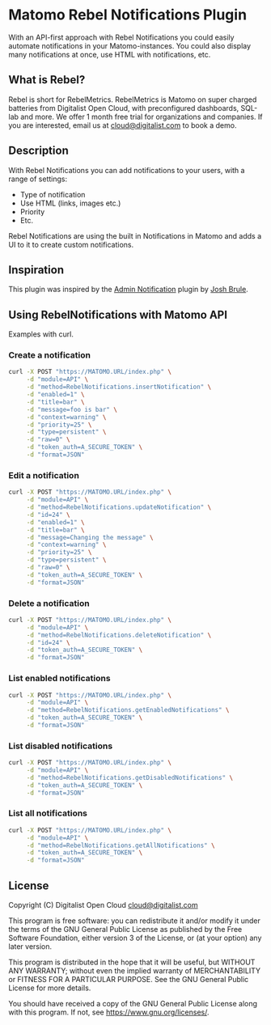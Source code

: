 # Matomo Rebel Notifications Plugin

With an API-first approach with Rebel Notifications you could easily automate notifications in your Matomo-instances. You could also display many notifications at once, use HTML with notifications, etc.

## What is Rebel?

Rebel is short for RebelMetrics. RebelMetrics is Matomo on super charged batteries from Digitalist Open Cloud, with preconfigured dashboards, SQL-lab and more. We offer 1 month free trial for organizations and companies. If you are interested, email us at <cloud@digitalist.com> to book a demo.

## Description

With Rebel Notifications you can add notifications to your users, with a range of settings:

- Type of notification
- Use HTML (links, images etc.)
- Priority
- Etc.

Rebel Notifications are using the built in Notifications in Matomo and adds a UI to it to create custom notifications.

## Inspiration

This plugin was inspired by the [Admin Notification](https://plugins.matomo.org/AdminNotification) plugin by [Josh Brule](https://github.com/jbrule).

## Using RebelNotifications with Matomo API

Examples with curl.

### Create a notification

```sh
curl -X POST "https://MATOMO.URL/index.php" \
     -d "module=API" \
     -d "method=RebelNotifications.insertNotification" \
     -d "enabled=1" \
     -d "title=bar" \
     -d "message=foo is bar" \
     -d "context=warning" \
     -d "priority=25" \
     -d "type=persistent" \
     -d "raw=0" \
     -d "token_auth=A_SECURE_TOKEN" \
     -d "format=JSON"
```

### Edit a notification

```sh
curl -X POST "https://MATOMO.URL/index.php" \
     -d "module=API" \
     -d "method=RebelNotifications.updateNotification" \
     -d "id=24" \
     -d "enabled=1" \
     -d "title=bar" \
     -d "message=Changing the message" \
     -d "context=warning" \
     -d "priority=25" \
     -d "type=persistent" \
     -d "raw=0" \
     -d "token_auth=A_SECURE_TOKEN" \
     -d "format=JSON"
```

### Delete a notification

```sh
curl -X POST "https://MATOMO.URL/index.php" \
     -d "module=API" \
     -d "method=RebelNotifications.deleteNotification" \
     -d "id=24" \
     -d "token_auth=A_SECURE_TOKEN" \
     -d "format=JSON"
```

### List enabled notifications

```sh
curl -X POST "https://MATOMO.URL/index.php" \
     -d "module=API" \
     -d "method=RebelNotifications.getEnabledNotifications" \
     -d "token_auth=A_SECURE_TOKEN" \
     -d "format=JSON"
```

### List disabled notifications

```sh
curl -X POST "https://MATOMO.URL/index.php" \
     -d "module=API" \
     -d "method=RebelNotifications.getDisabledNotifications" \
     -d "token_auth=A_SECURE_TOKEN" \
     -d "format=JSON"
```

### List all notifications

```sh
curl -X POST "https://MATOMO.URL/index.php" \
     -d "module=API" \
     -d "method=RebelNotifications.getAllNotifications" \
     -d "token_auth=A_SECURE_TOKEN" \
     -d "format=JSON"
```

## License

Copyright (C) Digitalist Open Cloud <cloud@digitalist.com>

This program is free software: you can redistribute it and/or modify it under the terms of the GNU General Public License as published by the Free Software Foundation, either version 3 of the License, or (at your option) any later version.

This program is distributed in the hope that it will be useful, but WITHOUT ANY WARRANTY; without even the implied warranty of MERCHANTABILITY or FITNESS FOR A PARTICULAR PURPOSE.  See the GNU General Public License for more details.

You should have received a copy of the GNU General Public License along with this program.  If not, see <https://www.gnu.org/licenses/>.
